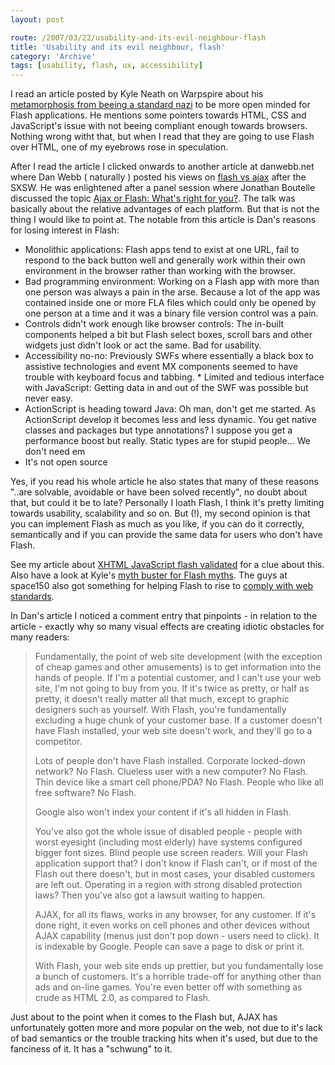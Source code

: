 ```yaml
---
layout: post

route: /2007/03/22/usability-and-its-evil-neighbour-flash
title: 'Usability and its evil neighbour, flash'
category: 'Archive'
tags: [usability, flash, ux, accessibility]
---
```


I read an article posted by Kyle Neath on Warpspire about his
<a class="ph" target="_blank" rel="noopener noreferrer" href="http://warpspire.com/journal/web-production/standards-nazi-transforming/">metamorphosis
from beeing a standard nazi</a> to be more open minded for Flash applications.
He mentions some pointers towards HTML, CSS and JavaScript's issue with not
beeing compliant enough towards browsers. Nothing wrong witht that, but when I
read that they are going to use Flash over HTML, one of my eyebrows rose in
speculation.

After I read the article I clicked onwards to another article at danwebb.net
where Dan Webb ( naturally ) posted his views on
<a class="ph" target="_blank" rel="noopener noreferrer" href="http://www.danwebb.net/2007/3/20/flash-vs-ajax-it-s-time-to-expand-your-toolbox">flash
vs ajax</a> after the SXSW. He was enlightened after a panel session where
Jonathan Boutelle discussed the topic
<a class="ph" target="_blank" rel="noopener noreferrer" href="http://2007.sxsw.com/interactive/programming/panels/?action=show&id=IAP060113">Ajax
or Flash: What's right for you?</a>. The talk was basically about the relative
advantages of each platform. But that is not the thing I would like to point at.
The notable from this article is Dan's reasons for losing interest in Flash:

- Monolithic applications: Flash apps tend to exist at one URL, fail to respond
  to the back button well and generally work within their own environment in the
  browser rather than working with the browser.
- Bad programming environment: Working on a Flash app with more than one person
  was always a pain in the arse. Because a lot of the app was contained inside
  one or more FLA files which could only be opened by one person at a time and
  it was a binary file version control was a pain.
- Controls didn't work enough like browser controls: The in-built components
  helped a bit but Flash select boxes, scroll bars and other widgets just didn't
  look or act the same. Bad for usability.
- Accessibility no-no: Previously SWFs where essentially a black box to
  assistive technologies and event MX components seemed to have trouble with
  keyboard focus and tabbing. \* Limited and tedious interface with JavaScript:
  Getting data in and out of the SWF was possible but never easy.
- ActionScript is heading toward Java: Oh man, don't get me started. As
  ActionScript develop it becomes less and less dynamic. You get native classes
  and packages but type annotations? I suppose you get a performance boost but
  really. Static types are for stupid people... We don't need em
- It's not open source

Yes, if you read his whole article he also states that many of these reasons
"..are solvable, avoidable or have been solved recently", no doubt about that,
but could it be to late? Personally I loath Flash, I think it's pretty limiting
towards usability, scalability and so on. But (!), my second opinion is that you
can implement Flash as much as you like, if you can do it correctly,
semantically and if you can provide the same data for users who don't have
Flash.

See my article about
<a class="ph" href="/2007/02/09/xhtml-javascript-flash-validated">XHTML
JavaScript flash validated</a> for a clue about this. Also have a look at Kyle's
<a class="ph" target="_blank" rel="noopener noreferrer" href="http://warpspire.com/journal/web-production/7-flash-myths/">myth
buster for Flash myths</a>. The guys at space150 also got something for helping
Flash to rise to
<a class="ph" target="_blank" rel="noopener noreferrer" href="http://blog.space150.com/2007/1/11/faust-flash-augmenting-standards">comply
with web standards</a>.

In Dan's article I noticed a comment entry that pinpoints - in relation to the
article - exactly why so many visual effects are creating idiotic obstacles for
many readers:

> Fundamentally, the point of web site development (with the exception of cheap
> games and other amusements) is to get information into the hands of people. If
> I'm a potential customer, and I can't use your web site, I'm not going to buy
> from you. If it's twice as pretty, or half as pretty, it doesn't really matter
> all that much, except to graphic designers such as yourself. With Flash,
> you're fundamentally excluding a huge chunk of your customer base. If a
> customer doesn't have Flash installed, your web site doesn't work, and they'll
> go to a competitor.
>
> Lots of people don't have Flash installed. Corporate locked-down network? No
> Flash. Clueless user with a new computer? No Flash. Thin device like a smart
> cell phone/PDA? No Flash. People who like all free software? No Flash.
>
> Google also won't index your content if it's all hidden in Flash.
>
> You've also got the whole issue of disabled people - people with worst
> eyesight (including most elderly) have systems configured bigger font sizes.
> Blind people use screen readers. Will your Flash application support that? I
> don't know if Flash can't, or if most of the Flash out there doesn't, but in
> most cases, your disabled customers are left out. Operating in a region with
> strong disabled protection laws? Then you've also got a lawsuit waiting to
> happen.
>
> AJAX, for all its flaws, works in any browser, for any customer. If it's done
> right, it even works on cell phones and other devices without AJAX capability
> (menus just don't pop down - users need to click). It is indexable by Google.
> People can save a page to disk or print it.
>
> With Flash, your web site ends up prettier, but you fundamentally lose a bunch
> of customers. It's a horrible trade-off for anything other than ads and
> on-line games. You're even better off with something as crude as HTML 2.0, as
> compared to Flash.

Just about to the point when it comes to the Flash but, AJAX has unfortunately
gotten more and more popular on the web, not due to it's lack of bad semantics
or the trouble tracking hits when it's used, but due to the fanciness of it. It
has a "schwung" to it.
